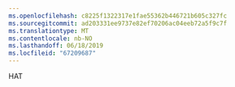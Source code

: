 ```yaml
---
ms.openlocfilehash: c8225f1322317e1fae55362b446721b605c327fc
ms.sourcegitcommit: ad203331ee9737e82ef70206ac04eeb72a5f9c7f
ms.translationtype: MT
ms.contentlocale: nb-NO
ms.lasthandoff: 06/18/2019
ms.locfileid: "67209687"
---
```

HAT